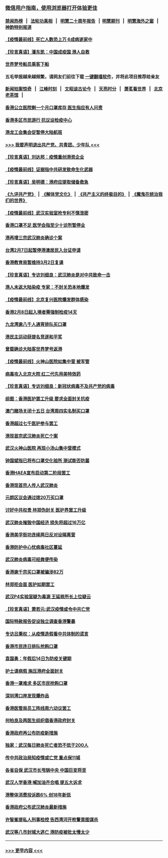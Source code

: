 ### [微信用户指南，使用浏览器打开体验更佳](https://github.com/gfw-breaker/banned-news1/blob/master/indexes/wechat-guide.md?t=0)
#### [禁闻热榜](热点新闻.md?t=0)  &nbsp;&nbsp;|&nbsp;&nbsp; [法轮功真相](https://github.com/gfw-breaker/truth/blob/master/README.md?t=0) &nbsp;&nbsp;|&nbsp;&nbsp; [明慧二十周年报告](https://github.com/gfw-breaker/mh-reports/blob/master/README.md?t=0) &nbsp;&nbsp;|&nbsp;&nbsp;[明慧期刊](https://github.com/gfw-breaker/mh-qikan) &nbsp;&nbsp;|&nbsp;&nbsp; [明慧海外之窗](https://github.com/gfw-breaker/mh-news/blob/master/README.md?t=0) &nbsp;&nbsp;|&nbsp;&nbsp; [神韵特别报道](https://github.com/gfw-breaker/mh-news/blob/master/shenyun.md?t=0)
#### [【疫情最前线】死亡人数恐上万 6成病逝家中](../pages/nsc415/n11856687.md?t=02102244) 
#### [【珍言真语】潘东凯：中国成疫国 港人自救](../pages/nsc415/n11856962.md?t=02102244) 
#### [世界梦号船员乘客下船](../pages/nsc415/n11856883.md?t=02102244) 
#### 五毛举报越来越频繁，请网友们前往下载 [一键翻墙软件](https://github.com/gfw-breaker/ssr-accounts)，并将此项目推荐给亲友
#### [新闻拍案惊奇](https://github.com/gfw-breaker/banned-news1/blob/master/pages/link4.md) &nbsp;&nbsp;|&nbsp;&nbsp; [江峰时刻](https://github.com/gfw-breaker/banned-news1/blob/master/pages/link4.md) &nbsp;&nbsp;|&nbsp;&nbsp; [文昭谈古论今](https://github.com/gfw-breaker/banned-news1/blob/master/pages/link4.md) &nbsp;&nbsp;|&nbsp;&nbsp; [天亮时分](https://github.com/gfw-breaker/banned-news1/blob/master/pages/link4.md) &nbsp;&nbsp;|&nbsp;&nbsp; [萧茗看世界](https://github.com/gfw-breaker/banned-news1/blob/master/pages/link4.md) &nbsp;&nbsp;|&nbsp;&nbsp; [北京老茶馆](https://github.com/gfw-breaker/banned-news1/blob/master/pages/link4.md) &nbsp;&nbsp;|&nbsp;&nbsp; 
#### [香港公立医院剩一个月口罩库存 医生指应有人问责](../pages/nsc415/n11856875.md?t=02102244) 
#### [香港多区市民游行 抗议设检疫中心](../pages/nsc415/n11856866.md?t=02102244) 
#### [港龙工会集会促暂停大陆航班](../pages/nsc415/n11856840.md?t=02102244) 
#### [>>> 我要声明退出共产党、共青团、少年队 <<<](https://github.com/begood0513/goodnews/blob/master/quit/letter.md) 
#### [【珍言真语】刘达邦：疫情重创港资企业](../pages/nsc415/n11854274.md?t=02102244) 
#### [【疫情最前线】证据指中共研发致命生化武器](../pages/nsc415/n11853087.md?t=02102244) 
#### [【珍言真语】吴明德：港府应提取储备救急](../pages/nsc415/n11852734.md?t=02102244) 
#### [《九评共产党》](https://github.com/begood0513/9ping.md/blob/master/README.md) &nbsp;|&nbsp; [《解体党文化》](../../../../jtdwh.md/blob/master/README.md)  &nbsp;|&nbsp; [《共产主义的终极目的》](../../../../gczydzjmd.md/blob/master/README.md) &nbsp;|&nbsp; [《魔鬼在统治我们的世界》](../../../../mgztzwmdsj.md/blob/master/README.md) 
#### [【疫情最前线】武汉实验室抢专利不慎泄密](../pages/nsc415/n11850310.md?t=02102244) 
#### [香港口罩不足 医学会指至少十诊所暂停业](../pages/nsc415/n11850301.md?t=02102244) 
#### [港再增三宗武汉肺炎确诊个案](../pages/nsc415/n11850328.md?t=02102244) 
#### [台湾2月7日起暂停港澳居民入台证申请](../pages/nsc415/n11850304.md?t=02102244) 
#### [香港教育局暂维持3月2日复课](../pages/nsc415/n11850260.md?t=02102244) 
#### [【珍言真语】专访刘细良：武汉肺炎是对中共致命一击](../pages/nsc415/n11849934.md?t=02102244) 
#### [港人未返大陆染疫 专家：不封关恐本地爆发](../pages/nsc415/n11848021.md?t=02102244) 
#### [【疫情最前线】北京复兴医院爆发群体感染](../pages/nsc415/n11847626.md?t=02102244) 
#### [香港2月8日起入境者需强制检疫14天](../pages/nsc415/n11847658.md?t=02102244) 
#### [九龙湾逾八千人通宵排队买口罩](../pages/nsc415/n11847647.md?t=02102244) 
#### [港民主运动获提名竞逐和平奖](../pages/nsc415/n11847633.md?t=02102244) 
#### [曾载确诊大陆客世界梦号返港](../pages/nsc415/n11847608.md?t=02102244) 
#### [【疫情最前线】火神山医院如集中营 被军管](../pages/nsc415/n11847524.md?t=02102244) 
#### [病毒攻入北京大院 红二代先用美特效药](../pages/nsc415/n11847427.md?t=02102244) 
#### [【珍言真语】专访刘细良：新冠状病毒不及共产党的病毒](../pages/nsc415/n11847164.md?t=02102244) 
#### [组图：香港医护罢工升级 要求全面封关抗疫](../pages/nsc415/n11844107.md?t=02102244) 
#### [澳门赌场关闭十五日 台湾周四实名制买口罩](../pages/nsc415/n11845083.md?t=02102244) 
#### [香港超过七千医护参与罢工](../pages/nsc415/n11845051.md?t=02102244) 
#### [港现首宗武汉肺炎死亡个案](../pages/nsc415/n11844998.md?t=02102244) 
#### [武汉火神山医院 再现小汤山集中营模式](../pages/nsc415/n11844763.md?t=02102244) 
#### [钟国斌指已将布口罩交化验所 测试能否防菌](../pages/nsc415/n11842783.md?t=02102244) 
#### [香港HAEA宣布启动第二阶段罢工](../pages/nsc415/n11842723.md?t=02102244) 
#### [香港现首宗人传人武汉肺炎](../pages/nsc415/n11842766.md?t=02102244) 
#### [元朗区议会通过拨20万买口罩](../pages/nsc415/n11842754.md?t=02102244) 
#### [讨好中共权贵 林郑伪封关 医护界罢工升级](../pages/nsc415/n11842359.md?t=02102244) 
#### [武汉肺炎摧毁中国经济 损失将超过16万亿](../pages/nsc415/n11839723.md?t=02102244) 
#### [香港美孚街坊连续两日反对设隔离营](../pages/nsc415/n11839962.md?t=02102244) 
#### [香港防护中心忧病毒社区蔓延](../pages/nsc415/n11839933.md?t=02102244) 
#### [武汉肺炎病毒可经粪便传染](../pages/nsc415/n11839939.md?t=02102244) 
#### [香港逾千宗买口罩被骗涉82万](../pages/nsc415/n11839914.md?t=02102244) 
#### [林郑拒会面 医护如期罢工](../pages/nsc415/n11839892.md?t=02102244) 
#### [武汉P4实验室疑为毒源 王延轶所长上位疑云](../pages/nsc415/n11835543.md?t=02102244) 
#### [【珍言真语】萧若元:武汉疫情或令中共亡党](../pages/nsc415/n11829394.md?t=02102244) 
#### [国际特赦报告促设独立调查香港警暴](../pages/nsc415/n11833845.md?t=02102244) 
#### [专访吕秉权：从疫情造假看中共体制的谎言](../pages/nsc415/n11833813.md?t=02102244) 
#### [香港市民连日排队抢购口罩](../pages/nsc415/n11833794.md?t=02102244) 
#### [袁国勇：年假后14日为防疫关键期](../pages/nsc415/n11831088.md?t=02102244) 
#### [护士请病假 施压港府全面封关](../pages/nsc415/n11831030.md?t=02102244) 
#### [香港一罩难求 多区市民抢购口罩](../pages/nsc415/n11831002.md?t=02102244) 
#### [深圳湾口岸发现爆炸品](../pages/nsc415/n11828802.md?t=02102244) 
#### [香港医管局员工阵线周六动议罢工](../pages/nsc415/n11828762.md?t=02102244) 
#### [何柏良及两医生组织倡香港政府封关](../pages/nsc415/n11828749.md?t=02102244) 
#### [香港政府再公布防疫新措施](../pages/nsc415/n11828716.md?t=02102244) 
#### [独家：武汉每日肺炎死亡者恐不低于200人](../pages/nsc415/n11828240.md?t=02102244) 
#### [传中共政治局知疫情或亡党 重点保11城](../pages/nsc415/n11828145.md?t=02102244) 
#### [各省自保 武汉市长甩锅中央 中国巨变将至](../pages/nsc415/n11828021.md?t=02102244) 
#### [武汉人学香港 喊加油齐合唱 提五大诉求](../pages/nsc415/n11827046.md?t=02102244) 
#### [港整体消费投诉跌6% 创18年新低](../pages/nsc415/n11817280.md?t=02102244) 
#### [香港政府公布武汉肺炎最新措施](../pages/nsc415/n11817152.md?t=02102244) 
#### [许智峯提私人刑事检控 告西湾河开枪警意图谋杀](../pages/nsc415/n11817132.md?t=02102244) 
#### [武汉等八市封城大逃亡 港防疫被批太慢太少](../pages/nsc415/n11817058.md?t=02102244) 

----
#### [ >>> 更早内容 <<< ](../indexes/nsc415-earlier.md)
